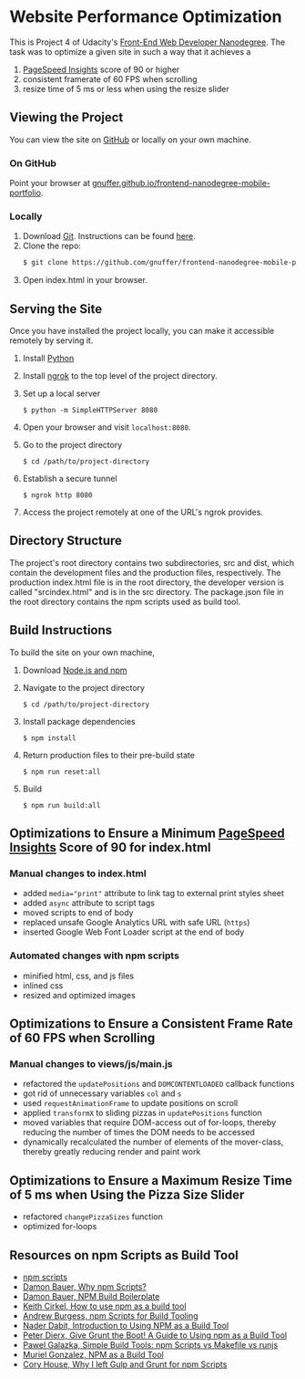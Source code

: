 # Website Performance Optimization
This is Project 4 of Udacity's [Front-End Web Developer Nanodegree](https://www.udacity.com/course/front-end-web-developer-nanodegree--nd001). The task was to optimize a given site in such a way that it achieves a

1.  [PageSpeed Insights](https://developers.google.com/speed/pagespeed/insights/) score of 90 or higher
2.  consistent framerate of 60 FPS when scrolling
3.  resize time of 5 ms or less when using the resize slider

## Viewing the Project
You can view the site on [GitHub](https://github.com/) or locally on your own machine. 

### On GitHub
Point your browser at [gnuffer.github.io/frontend-nanodegree-mobile-portfolio](gnuffer.github.io/frontend-nanodegree-mobile-portfolio).

### Locally
1. Download [Git](https://git-scm.com/).  Instructions can be found [here](https://git-scm.com/downloads).
2. Clone the repo:
    ``` bash
    $ git clone https://github.com/gnuffer/frontend-nanodegree-mobile-portfolio
    ```
3. Open index.html in your browser.

## Serving the Site
Once you have installed the project locally, you can make it accessible remotely by serving it.

1. Install [Python](https://www.python.org/downloads/)

2. Install [ngrok](https://ngrok.com/) to the top level of the project directory. 

3. Set up a local server
    ```
    $ python -m SimpleHTTPServer 8080
    ```
4. Open your browser and visit `localhost:8080`. 

5. Go to the project directory
    ```
    $ cd /path/to/project-directory
    ```
6. Establish a secure tunnel
    ```
    $ ngrok http 8080
    ```
7. Access the project remotely at one of the URL's ngrok provides.

## Directory Structure
The project's root directory contains two subdirectories, src and dist, which contain the development files and the production files, respectively. The production index.html file is in the root directory, the developer version is called "srcindex.html" and is in the src directory. The package.json file in the root directory contains the npm scripts used as build tool. 

## Build Instructions
To build the site on your own machine, 

1. Download [Node.js and npm](https://www.npmjs.com/get-npm)

2. Navigate to the project directory
    ```
    $ cd /path/to/project-directory
    ```
3. Install package dependencies
    ```
    $ npm install
    ```
4. Return production files to their pre-build state 
    ``` 
    $ npm run reset:all
    ```
5. Build
    ```
    $ npm run build:all
    ```

## Optimizations to Ensure a Minimum [PageSpeed Insights](https://developers.google.com/speed/pagespeed/insights/) Score of 90 for index.html 
### Manual changes to index.html
 - added `media="print"` attribute to link tag to external print styles sheet
 - added `async` attribute to script tags
 - moved scripts to end of body
 - replaced unsafe Google Analytics URL with safe URL (`https`)
 - inserted Google Web Font Loader script at the end of body

### Automated changes with npm scripts
 - minified html, css, and js files
 - inlined css
 - resized and optimized images

## Optimizations to Ensure a Consistent Frame Rate of 60 FPS when Scrolling

### Manual changes to views/js/main.js
 - refactored the `updatePositions` and `DOMCONTENTLOADED` callback functions
 - got rid of unnecessary variables `col` and `s`
 - used `requestAnimationFrame` to update positions on scroll
 - applied `transformX` to sliding pizzas in `updatePositions` function
 - moved variables that require DOM-access out of for-loops, thereby reducing the number of times the DOM needs to be accessed
 - dynamically recalculated the number of elements of the mover-class, thereby greatly reducing render and paint work

## Optimizations to Ensure a Maximum Resize Time of 5 ms when Using the Pizza Size Slider
 - refactored `changePizzaSizes` function
 - optimized for-loops

## Resources on npm Scripts as Build Tool
 - [npm scripts](https://docs.npmjs.com/misc/scripts)
 - [Damon Bauer, Why npm Scripts?](https://css-tricks.com/why-npm-scripts/)
 - [Damon Bauer, NPM Build Boilerplate](https://github.com/damonbauer/npm-build-boilerplate/blob/master/package.json)
 - [Keith Cirkel, How to use npm as a build tool](https://www.keithcirkel.co.uk/how-to-use-npm-as-a-build-tool/)
 - [Andrew Burgess, npm Scripts for Build Tooling](https://code.tutsplus.com/courses/npm-scripts-for-build-tooling)
 - [Nader Dabit, Introduction to Using NPM as a Build Tool](https://medium.com/@dabit3/introduction-to-using-npm-as-a-build-tool-b41076f488b0#.3bf2erm9l)
 - [Peter Dierx, Give Grunt the Boot! A Guide to Using npm as a Build Tool](https://www.sitepoint.com/guide-to-npm-as-a-build-tool/)
 - [Pawel Galazka, Simple Build Tools: npm Scripts vs Makefile vs runjs](https://hackernoon.com/simple-build-tools-npm-scripts-vs-makefile-vs-runjs-31e578278162#.wnexeou8d)
 - [Muriel Gonzalez, NPM as a Build Tool](http://clickherelabs.com/2016/03/npm-as-a-build-tool/)
 - [Cory House, Why I left Gulp and Grunt for npm Scripts](https://medium.freecodecamp.com/why-i-left-gulp-and-grunt-for-npm-scripts-3d6853dd22b8#.7dzhn7wjj)
